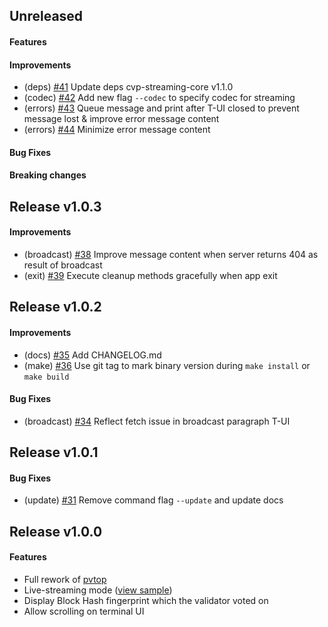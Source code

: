 <!--
Templates:

## Unreleased

#### Features

#### Improvements

#### Bug Fixes

#### Breaking changes
-->

## Unreleased

#### Features

#### Improvements
- (deps) [#41](https://github.com/bcdevtools/consvp/pull/41) Update deps cvp-streaming-core v1.1.0
- (codec) [#42](https://github.com/bcdevtools/consvp/pull/42) Add new flag `--codec` to specify codec for streaming
- (errors) [#43](https://github.com/bcdevtools/consvp/pull/43) Queue message and print after T-UI closed to prevent message lost & improve error message content
- (errors) [#44](https://github.com/bcdevtools/consvp/pull/44) Minimize error message content

#### Bug Fixes

#### Breaking changes

## Release v1.0.3

#### Improvements
- (broadcast) [#38](https://github.com/bcdevtools/consvp/pull/38) Improve message content when server returns 404 as result of broadcast
- (exit) [#39](https://github.com/bcdevtools/consvp/pull/39) Execute cleanup methods gracefully when app exit

## Release v1.0.2

#### Improvements
- (docs) [#35](https://github.com/bcdevtools/consvp/pull/35) Add CHANGELOG.md
- (make) [#36](https://github.com/bcdevtools/consvp/pull/36) Use git tag to mark binary version during `make install` or `make build`

#### Bug Fixes
- (broadcast) [#34](https://github.com/bcdevtools/consvp/pull/34) Reflect fetch issue in broadcast paragraph T-UI

## Release v1.0.1

#### Bug Fixes
- (update) [#31](https://github.com/bcdevtools/consvp/pull/31) Remove command flag `--update` and update docs

## Release v1.0.0

#### Features
- Full rework of [pvtop](https://github.com/blockpane/pvtop)
- Live-streaming mode ([view sample](https://cvp.bcdev.tools/pvtop/sample-chain-1_AAAAAAAAAAAAAAAAAAAAAAAAAAAAAAAAAAAAAAAAAAAAAAAAAAAAAAAAAAAAAAAA))
- Display Block Hash fingerprint which the validator voted on
- Allow scrolling on terminal UI